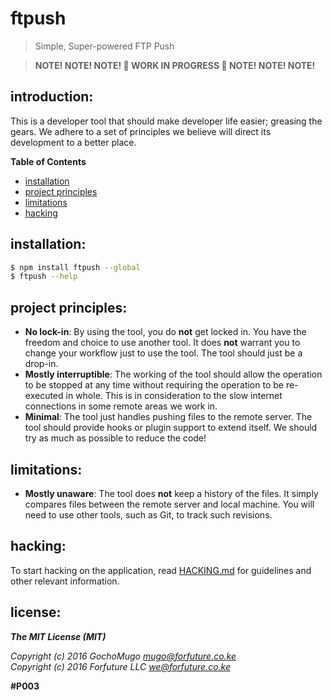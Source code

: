 # ftpush

> Simple, Super-powered FTP Push

> **NOTE! NOTE! NOTE!
> :construction: WORK IN PROGRESS :construction:
> NOTE! NOTE! NOTE!**

## introduction:

This is a developer tool that should make developer life easier;
greasing the gears. We adhere to a set of principles we believe
will direct its development to a better place.

**Table of Contents**

* [installation](#install)
* [project principles](#principles)
* [limitations](#limitations)
* [hacking](#hacking)


<a name="install"></a>
## installation:

```bash
$ npm install ftpush --global
$ ftpush --help
```


<a name="principles"></a>
## project principles:

* **No lock-in**: By using the tool, you do **not** get locked
  in. You have the freedom and choice to use another tool. It
  does **not** warrant you to change your workflow just to use the tool.
  The tool should just be a drop-in.
* **Mostly interruptible**: The working of the tool should allow the
  operation to be stopped at any time without requiring the operation to
  be re-executed in whole. This is in consideration to the slow internet
  connections in some remote areas we work in.
* **Minimal**: The tool just handles pushing files to the remote server.
  The tool should provide hooks or plugin support to extend itself.
  We should try as much as possible to reduce the code!


<a name="limitations"></a>
## limitations:

* **Mostly unaware**: The tool does **not** keep a history of the files.
  It simply compares files between the remote server and local machine.
  You will need to use other tools, such as Git, to track such revisions.


<a name="hacking"></a>
## hacking:

To start hacking on the application, read [HACKING.md][hacking] for
guidelines and other relevant information.

[hacking]:https://github.com/forfuturellc/ftpush/blob/master/HACKING.md


## license:


***The MIT License (MIT)***

*Copyright (c) 2016 GochoMugo <mugo@forfuture.co.ke><br>
Copyright (c) 2016 Forfuture LLC <we@forfuture.co.ke>*

**#P003**
